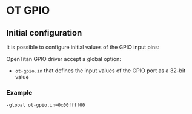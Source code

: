 # OT GPIO

## Initial configuration

It is possible to configure initial values of the GPIO input pins:

OpenTitan GPIO driver accept a global option:

- `ot-gpio.in` that defines the input values of the GPIO port as a 32-bit value

### Example

```
-global ot-gpio.in=0x00ffff00
```
